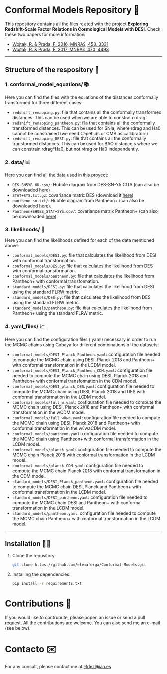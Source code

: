 # Conformal Models Repository 🌌

This repository contains all the files related with the project **Exploring Redshift-Scale Factor Relations in Cosmological Models with DESI**. Check these two papers for more information:
-  [Wojtak, R. & Prada, F. 2016, MNRAS, 458, 3331](https://ui.adsabs.harvard.edu/abs/2016MNRAS.458.3331W/abstract)
- [Wojtak, R. & Prada, F. 2017, MNRAS, 470, 4493](https://ui.adsabs.harvard.edu/abs/2017MNRAS.470.4493W/abstract)


---

## Structure of the respository 📁

### **1. conformal_model_equations/** 📚
Here you can find the files with the equations of the distances conformally transformed for three different cases:

- `redshift_remapping.py`: file that contains all the conformally transformed distances. This can be used when we are able to constrain rdrag.
- `redshift_remapping_pantheon.py`: fila that contains all the conformally transformed distances. This can be used for SNIa, where rdrag and Ha0 cannot be constrained (we need Cepehids or CMB as callibrators)
- `redshift_remapping_DESI.py`: file that contains all the conformally transformed distances. This can be used for BAO distance,s where we can constrain rdrag*Ha0, but not rdrag or Ha0 independently.


### **2. data/** 📊
Here you can find all the data used in this proyect:

- `DES-SN5YR_HD.csv/`: Hubble diagram from DES-SN-Y5 CITA (can also be downloaded [here](https://github.com/des-science/DES-SN5YR/tree/main/4_DISTANCES_COVMAT)) 
-  `STAT+SYS.txt.gz`: covariance matrix DES (download it [here](https://github.com/des-science/DES-SN5YR/tree/main/4_DISTANCES_COVMAT)) 
- `pantheon_sn.txt/`: Hubble diagram from Pantheon+ (can also be downloaded [here](https://github.com/PantheonPlusSH0ES/DataRelease/tree/main/Pantheon%2B_Data/4_DISTANCES_AND_COVAR)).
- `Pantheon+SH0ES_STAT+SYS.cov/`: covariance matrix Pantheon+ (can also be downloaded [here](https://github.com/PantheonPlusSH0ES/DataRelease/tree/main/Pantheon%2B_Data/4_DISTANCES_AND_COVAR)).

### **3. likelihoods/** 📔
Here you can find the likelihoods defined for each of the data mentioned above:

- `conformal_models/DESI.py`: file that calculates the likelihood from DESI with conformal transformation.
- `conformal_models/DES.py`: file that calculates the likelihood from DES with conformal transformation.
- `conformal_models/pantheon.py`: file that calculates the likelihood from Pantheon+ with conformal transformation.
- `standard_models/DESI.py`: file that calculates the likelihood from DESI using the standard FLRW metric. 
- `standard_models/DES.py`: file that calculates the likelihood from DES using the standard FLRW metric. 
- `standard_models/pantheon.py`: file that calculates the likelihood from Pantheon+ using the standard FLRW metric. 

### **4. yaml_files/** 📈
Here you can find the configuration files (.yaml) necessary in order to run the MCMC chains using Cobaya for different combinations of the datasets:

- `conformal_models/DESI_Planck_Pantheon.yaml`: configuration file needed to compute the MCMC chain using DESI, Planck 2018 and Pantheon+ with conformal transformation in the LCDM model.
- `conformal_models/DESI_Planck_Pantheon_CDM.yaml`: configuration file needed to compute the MCMC chain using DESI, Planck 2018 and Pantheon+ with conformal transformation in the CDM model.
- `conformal_models/DESI_planck_DES.yaml`: configuration file needed to compute the MCMC chain using DESI, Planck 2018 and DES with conformal transformation in the LCDM model.
- `conformal_models/full_w.yaml`: configuration file needed to compute the MCMC chain using DESI, Planck 2018 and Pantheon+ with conformal transformation in the wCDM model.
- `conformal_models/full_w0wa.yaml`: configuration file needed to compute the MCMC chain using DESI, Planck 2018 and Pantheon+ with conformal transformation in the w0waCDM model.
- `conformal_models/pantheon.yaml`: configuration file needed to compute the MCMC chain using Pantheon+ with conformal transformation in the LCDM model.
- `conformal_models/planck.yaml`: configuration file needed to compute the MCMC chain Planck 2018 with conformal transformation in the LCDM model.
- `conformal_models/planck_CDM.yaml`: configuration file needed to compute the MCMC chain Planck 2018 with conformal transformation in the CDM model.
- `standard_models/DESI_Planck_pantheon.yaml`: configuration file needed to compute the MCMC chain DESI, Planck and Pantheon+  with conformal transformation in the LCDM model.
- `standard_models/DESI_pantheon.yaml`: configuration file needed to compute the MCMC chain DESI and Pantheon+  with conformal transformation in the LCDM model.
- `standard_models/pantheon.yaml`: configuration file needed to compute the MCMC chain Pantheon+ with conformal transformation in the LCDM model.

---

## Installation 🧑‍🔬

1. Clone the repository:
   ```bash
   git clone https://github.com/elenaferga/Conformal-Models.git

2. Installing the dependencies:
   ```bash
   pip install -r requirements.txt


# Contributions 🤝

If you would like to contrubute, please popen an issue or send a pull request. All the contributions are welcome. You can also send me an e-mail (see below).

# Contacto ✉️

For any consult, please contact me at efdez@iaa.es
